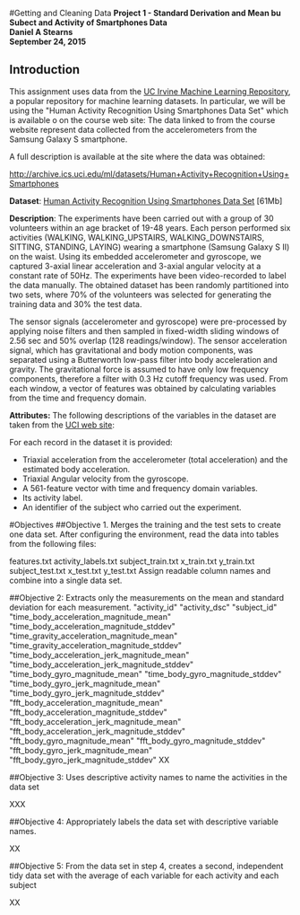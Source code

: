 #Getting and Cleaning Data
<B>Project 1 - Standard Derivation and Mean bu Subect and Activity of Smartphones Data</B><BR>
<B>Daniel A Stearns</B><BR>
<B>September 24, 2015</B><P>

## Introduction

This assignment uses data from
the <a href="https://archive.ics.uci.edu/ml/datasets.html">UC Irvine Machine
Learning Repository</a>, a popular repository for machine learning
datasets. In particular, we will be using the "Human Activity Recognition Using Smartphones Data Set" which is available  o on the course web site: The data linked to from the course website represent data collected from the accelerometers from the Samsung Galaxy S smartphone. 

A full description is available at the site where the data was obtained: 

<a href="http://archive.ics.uci.edu/ml/datasets/Human+Activity+Recognition+Using+Smartphones">http://archive.ics.uci.edu/ml/datasets/Human+Activity+Recognition+Using+Smartphones</a>

<b>Dataset</b>: <a href="https://d396qusza40orc.cloudfront.net/getdata%2Fprojectfiles%2FUCI%20HAR%20Dataset.zip ">Human Activity Recognition Using Smartphones Data Set</a> [61Mb]

<b>Description</b>: The experiments have been carried out with a group of 30 volunteers within an age bracket of 19-48 years. Each person performed six activities (WALKING, WALKING_UPSTAIRS, WALKING_DOWNSTAIRS, SITTING, STANDING, LAYING) wearing a smartphone (Samsung Galaxy S II) on the waist. Using its embedded accelerometer and gyroscope, we captured 3-axial linear acceleration and 3-axial angular velocity at a constant rate of 50Hz. The experiments have been video-recorded to label the data manually. The obtained dataset has been randomly partitioned into two sets, where 70% of the volunteers was selected for generating the training data and 30% the test data. 

The sensor signals (accelerometer and gyroscope) were pre-processed by applying noise filters and then sampled in fixed-width sliding windows of 2.56 sec and 50% overlap (128 readings/window). The sensor acceleration signal, which has gravitational and body motion components, was separated using a Butterworth low-pass filter into body acceleration and gravity. The gravitational force is assumed to have only low frequency components, therefore a filter with 0.3 Hz cutoff frequency was used. From each window, a vector of features was obtained by calculating variables from the time and frequency domain.

<b>Attributes:</b> The following descriptions of the variables in the dataset are taken
from
the <a href="http://archive.ics.uci.edu/ml/datasets/Human+Activity+Recognition+Using+Smartphones">UCI
web site</a>:

For each record in the dataset it is provided: 
- Triaxial acceleration from the accelerometer (total acceleration) and the estimated body acceleration. 
- Triaxial Angular velocity from the gyroscope. 
- A 561-feature vector with time and frequency domain variables. 
- Its activity label. 
- An identifier of the subject who carried out the experiment.


#Objectives
##Objective 1. Merges the training and the test sets to create one data set.
After configuring the environment, read the data into tables from the following files:

features.txt
activity_labels.txt
subject_train.txt
x_train.txt
y_train.txt
subject_test.txt
x_test.txt
y_test.txt
Assign readable column names and combine into a single data set.

##Objective 2: Extracts only the measurements on the mean and standard deviation for each measurement. 
"activity_id" 
"activity_dsc" 
"subject_id" 
"time_body_acceleration_magnitude_mean" 
"time_body_acceleration_magnitude_stddev" 
"time_gravity_acceleration_magnitude_mean" 
"time_gravity_acceleration_magnitude_stddev" 
"time_body_acceleration_jerk_magnitude_mean" 
"time_body_acceleration_jerk_magnitude_stddev" 
"time_body_gyro_magnitude_mean" 
"time_body_gyro_magnitude_stddev" 
"time_body_gyro_jerk_magnitude_mean" 
"time_body_gyro_jerk_magnitude_stddev" 
"fft_body_acceleration_magnitude_mean" 
"fft_body_acceleration_magnitude_stddev" 
"fft_body_acceleration_jerk_magnitude_mean" 
"fft_body_acceleration_jerk_magnitude_stddev" 
"fft_body_gyro_magnitude_mean" 
"fft_body_gyro_magnitude_stddev" 
"fft_body_gyro_jerk_magnitude_mean" 
"fft_body_gyro_jerk_magnitude_stddev"
XX

##Objective 3: Uses descriptive activity names to name the activities in the data set

XXX

##Objective 4: Appropriately labels the data set with descriptive variable names. 

XX

##Objective 5: From the data set in step 4, creates a second, independent tidy data set with the average of each variable for each activity and each subject

XX
